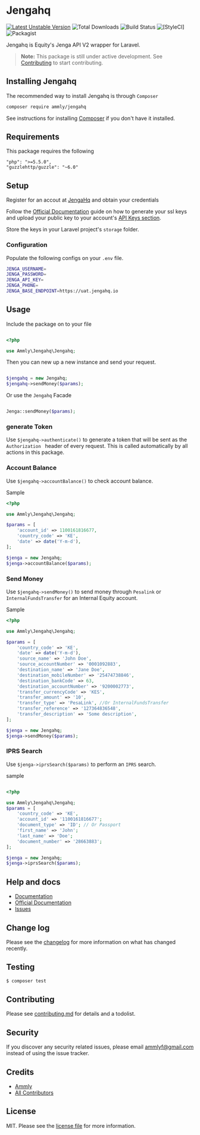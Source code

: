 # Jengahq

[![Latest Unstable Version](https://poser.pugx.org/ammly/jengahq/v/unstable?format=flat-square)](https://packagist.org/packages/ammly/jengahq)
![Total Downloads](https://img.shields.io/packagist/dt/ammly/jengahq.svg?style=flat-square)
![Build Status](https://img.shields.io/travis/com/ammly/jengahq.svg?style=flat-square)
![[StyleCI]](https://github.styleci.io/repos/176916903/shield)
![Packagist](https://img.shields.io/packagist/l/ammly/jengahq.svg?style=flat-square)

Jengahq is Equity's Jenga API V2 wrapper for Laravel.

> **Note:** This package is still under active development. See [Contributing](#Contributing) to start contributing.

## Installing Jengahq

The recommended way to install Jengahq is through `Composer`

```bash
composer require ammly/jengahq
```

See instructions for installing [Composer](http://getcomposer.org) if you don't have it installed.

## Requirements

This package requires the following

```
"php": ">=5.5.0",
"guzzlehttp/guzzle": "~6.0"
```


## Setup

Register for an accout at [JengaHq](https://jengahq.io/) and obtain your credentials

Follow the [Official Documentation](https://developer.jengaapi.io/docs/generating-signatures) guide on how to generate your ssl keys and upload your public key to your account's [API Keys section](https://test.jengahq.io/#!/developers/api-keys).

Store the keys in your Laravel project's `storage` folder.

### Configuration

Populate the following configs on your `.env` file.

```bash
JENGA_USERNAME=
JENGA_PASSWORD=
JENGA_API_KEY=
JENGA_PHONE=
JENGA_BASE_ENDPOINT=https://uat.jengahq.io

```

## Usage
Include the package on to your file

```php

<?php 

use Ammly\Jengahq\Jengahq;

```

Then you can new up a new instance and send your request.

```php 

$jengahq = new Jengahq;
$jengahq->sendMoney($params);

```

Or use the `Jengahq` Facade

```php

Jenga::sendMoney($params);

```

### generate Token

Use `$jengahq->authenticate()` to generate a token that will be sent as the `Authorization ` header of every request. This is called automatically by all actions in this package.

### Account Balance

Use `$jengahq->accountBalance()` to check account balance.

Sample
```php 
<?php 

use Ammly\Jengahq\Jengahq;

$params = [
    'account_id' => 1100161816677,
    'country_code' => 'KE',
    'date' => date('Y-m-d'),
];

$jenga = new Jengahq;
$jenga->accountBalance($params);

```

### Send Money

Use `$jengahq->sendMoney()` to send money through `Pesalink` or `InternalFundsTransfer` for an Internal Equity account.

Sample
```php
<?php 

use Ammly\Jengahq\Jengahq;

$params = [
    'country_code' => 'KE',
    'date' => date('Y-m-d'),
    'source_name' => 'John Doe',
    'source_accountNumber' => '0001092883',
    'destination_name' => 'Jane Doe',
    'destination_mobileNumber' => '25474738846',
    'destination_bankCode' => 63,
    'destination_accountNumber' => '9200002773',
    'transfer_currencyCode' => 'KES',
    'transfer_amount' => '10',
    'transfer_type' => 'PesaLink', //Or InternalFundsTransfer
    'transfer_reference' => '127364836548',
    'transfer_description' => 'Some description',
];

$jenga = new Jengahq;
$jenga->sendMoney($params);

```

### IPRS Search
Use `$jenga->iprsSearch($params)` to perform an `IPRS` search.

sample
```php 

<?php 

use Ammly\Jengahq\Jengahq;
$params = [
    'country_code' => 'KE',
    'account_id' => '1100161816677';
    'document_type' => 'ID'; // Or Passport
    'first_name' => 'John';
    'last_name' => 'Doe';
    'document_number' => '28663883';
];

$jenga = new Jengahq;
$jenga->iprsSearch($params);

```


## Help and docs

- [Documentation](http://github.com/ammly/jengahq)
- [Official Documentation](https://developer.jengaapi.io/docs/)
- [Issues](https://github.com/ammly/jengahq/issues)

## Change log

Please see the [changelog](changelog.md) for more information on what has changed recently.

## Testing

``` bash
$ composer test
```

## Contributing

Please see [contributing.md](contributing.md) for details and a todolist.

## Security

If you discover any security related issues, please email ammlyf@gmail.com instead of using the issue tracker.

## Credits

- [Ammly][link-author]
- [All Contributors][link-contributors]

## License

MIT. Please see the [license file](license.md) for more information.

[ico-version]: https://img.shields.io/packagist/v/ammly/jengahq.svg?style=flat-square
[ico-downloads]: https://img.shields.io/packagist/dt/ammly/jengahq.svg?style=flat-square
[ico-travis]: https://img.shields.io/travis/ammly/jengahq/master.svg?style=flat-square
[ico-styleci]: https://styleci.io/repos/12345678/shield

[link-packagist]: https://packagist.org/packages/ammly/jengahq
[link-downloads]: https://packagist.org/packages/ammly/jengahq
[link-travis]: https://travis-ci.org/ammly/jengahq
[link-styleci]: https://styleci.io/repos/12345678
[link-author]: https://github.com/ammly
[link-contributors]: ../../contributors
